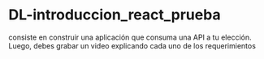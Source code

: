 # DL-introduccion_react_prueba
 consiste en construir una aplicación que consuma una API a tu elección. Luego,  debes grabar un video explicando cada uno de los requerimientos
